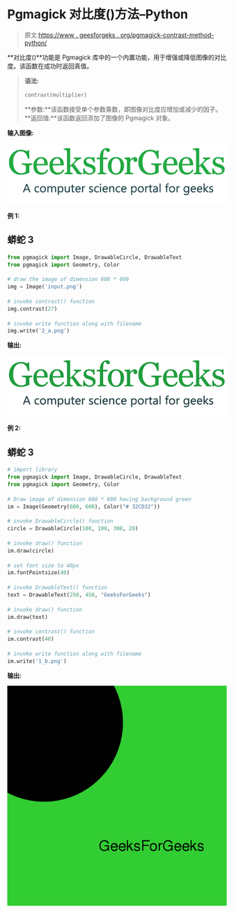 # Pgmagick 对比度()方法–Python

> 原文:[https://www . geesforgeks . org/pgmagick-contrast-method-python/](https://www.geeksforgeeks.org/pgmagick-contrast-method-python/)

**对比度()**功能是 Pgmagick 库中的一个内置功能，用于增强或降低图像的对比度。该函数在成功时返回真值。

> **语法:**
> 
> ```py
> contrast(multiplier)
> ```
> 
> **参数:**该函数接受单个参数乘数，即图像对比度应增加或减少的因子。
> **返回值:**该函数返回添加了图像的 Pgmagick 对象。

**输入图像:**

![](img/4a43a98e9c0ff6dd3018f90f150a2a76.png)

**例 1:**

## 蟒蛇 3

```py
from pgmagick import Image, DrawableCircle, DrawableText
from pgmagick import Geometry, Color

# draw the image of dimension 600 * 600
img = Image('input.png')

# invoke contrast() function
img.contrast(27)

# invoke write function along with filename
img.write('2_a.png')
```

**输出:**

![](img/762234a28b19987ebcf908de262bd733.png)

**例 2:**

## 蟒蛇 3

```py
# import library
from pgmagick import Image, DrawableCircle, DrawableText
from pgmagick import Geometry, Color

# Draw image of dimension 600 * 600 having background green
im = Image(Geometry(600, 600), Color("# 32CD32"))

# invoke DrawableCircle() function
circle = DrawableCircle(100, 100, 300, 20)

# invoke draw() function
im.draw(circle)

# set font size to 40px
im.fontPointsize(40)

# invoke DrawableText() function
text = DrawableText(250, 450, "GeeksForGeeks")

# invoke draw() function
im.draw(text)

# invoke contrast() function
im.contrast(40)

# invoke write function along with filename
im.write('1_b.png')
```

**输出:**

![](img/5c06aaef0cb86d4709b0afd3e0a1b266.png)